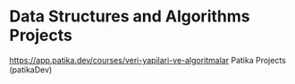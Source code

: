# Data Structures and Algorithms Projects

https://app.patika.dev/courses/veri-yapilari-ve-algoritmalar
Patika Projects (patikaDev)
